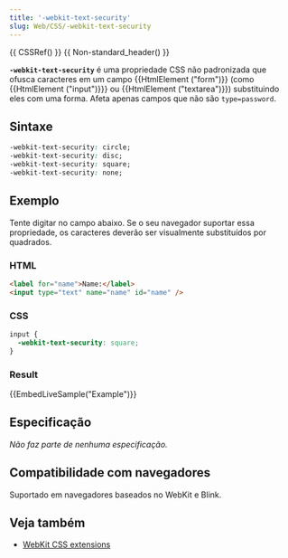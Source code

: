 ```yaml
---
title: '-webkit-text-security'
slug: Web/CSS/-webkit-text-security
---
```


{{ CSSRef() }} {{ Non-standard_header() }}

**`-webkit-text-security`** é uma propriedade CSS não padronizada que ofusca caracteres em um campo {{HtmlElement ("form")}} (como {{HtmlElement ("input")}}} ou {{HtmlElement ("textarea")}}) substituindo eles com uma forma. Afeta apenas campos que não são `type=password`.

## Sintaxe

```css
-webkit-text-security: circle;
-webkit-text-security: disc;
-webkit-text-security: square;
-webkit-text-security: none;
```

## Exemplo

Tente digitar no campo abaixo. Se o seu navegador suportar essa propriedade, os caracteres deverão ser visualmente substituídos por quadrados.

### HTML

```html
<label for="name">Name:</label>
<input type="text" name="name" id="name" />
```

### CSS

```css
input {
  -webkit-text-security: square;
}
```

### Result

{{EmbedLiveSample("Example")}}

## Especificação

_Não faz parte de nenhuma especificação._

## Compatibilidade com navegadores

Suportado em navegadores baseados no WebKit e Blink.

## Veja também

- [WebKit CSS extensions](/pt-BR/docs/Web/CSS/WebKit_Extensions)
